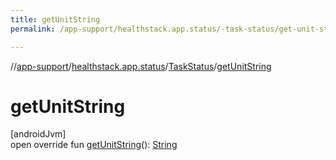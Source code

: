 ```yaml
---
title: getUnitString
permalink: /app-support/healthstack.app.status/-task-status/get-unit-string.html

---
```

//[app-support](/app-support.html)/[healthstack.app.status](../index.html)/[TaskStatus](index.html)/[getUnitString](get-unit-string.html)



# getUnitString



[androidJvm]\
open override fun [getUnitString](get-unit-string.html)(): [String](https://kotlinlang.org/api/latest/jvm/stdlib/kotlin/-string/index.html)




